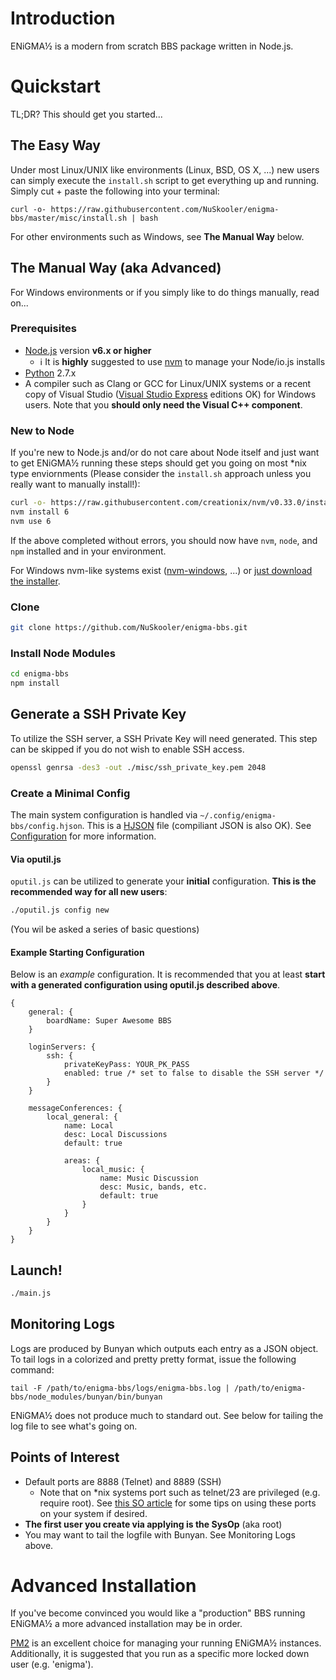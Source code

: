 # Introduction
ENiGMA½ is a modern from scratch BBS package written in Node.js.

# Quickstart
TL;DR? This should get you started...

## The Easy Way
Under most Linux/UNIX like environments (Linux, BSD, OS X, ...)  new users can simply execute the `install.sh` script to get everything up and running. Simply cut + paste the following into your terminal:

```
curl -o- https://raw.githubusercontent.com/NuSkooler/enigma-bbs/master/misc/install.sh | bash
```

For other environments such as Windows, see **The Manual Way** below.

## The Manual Way (aka Advanced)
For Windows environments or if you simply like to do things manually, read on...

### Prerequisites
* [Node.js](https://nodejs.org/) version **v6.x or higher**
  * :information_source: It is **highly** suggested to use [nvm](https://github.com/creationix/nvm) to manage your Node/io.js installs
* [Python](https://www.python.org/downloads/) 2.7.x
* A compiler such as Clang or GCC for Linux/UNIX systems or a recent copy of Visual Studio ([Visual Studio Express](https://www.visualstudio.com/en-us/products/visual-studio-express-vs.aspx) editions OK) for Windows users. Note that you **should only need the Visual C++ component**.
  
 
### New to Node
If you're new to Node.js and/or do not care about Node itself and just want to get ENiGMA½ running these steps should get you going on most \*nix type enviornments (Please consider the `install.sh` approach unless you really want to manually install!):

```bash
curl -o- https://raw.githubusercontent.com/creationix/nvm/v0.33.0/install.sh | bash
nvm install 6
nvm use 6
```

If the above completed without errors, you should now have `nvm`, `node`, and `npm` installed and in your environment.

For Windows nvm-like systems exist ([nvm-windows](https://github.com/coreybutler/nvm-windows), ...) or [just download the installer](https://nodejs.org/en/download/).

  
### Clone
```bash
git clone https://github.com/NuSkooler/enigma-bbs.git
```

### Install Node Modules
```bash
cd enigma-bbs
npm install
```

## Generate a SSH Private Key
To utilize the SSH server, a SSH Private Key will need generated. This step can be skipped if you do not wish to enable SSH access.
```bash
openssl genrsa -des3 -out ./misc/ssh_private_key.pem 2048
```

### Create a Minimal Config
The main system configuration is handled via `~/.config/enigma-bbs/config.hjson`. This is a [HJSON](http://hjson.org/) file (compiliant JSON is also OK). See [Configuration](config.md) for more information.

#### Via oputil.js
`oputil.js` can be utilized to generate your **initial** configuration. **This is the recommended way for all new users**:

```bash
./oputil.js config new
```

(You wil be asked a series of basic questions)

#### Example Starting Configuration
Below is an _example_ configuration. It is recommended that you at least **start with a generated configuration using oputil.js described above**.

```hjson
{
	general: {
		boardName: Super Awesome BBS
	}

	loginServers: {
		ssh: {
	    	privateKeyPass: YOUR_PK_PASS
	    	enabled: true /* set to false to disable the SSH server */
	    }
	}

	messageConferences: {
		local_general: {
			name: Local
			desc: Local Discussions
			default: true

		    areas: {
		    	local_music: {
					name: Music Discussion
					desc: Music, bands, etc.
					default: true
	        	}
	        }
	    }
	}
}
```

## Launch!
```bash
./main.js
```

## Monitoring Logs
Logs are produced by Bunyan which outputs each entry as a JSON object. To tail logs in a colorized and pretty pretty format, issue the following command:
    
    tail -F /path/to/enigma-bbs/logs/enigma-bbs.log | /path/to/enigma-bbs/node_modules/bunyan/bin/bunyan

ENiGMA½ does not produce much to standard out. See below for tailing the log file to see what's going on.

## Points of Interest
* Default ports are 8888 (Telnet) and 8889 (SSH)
  * Note that on *nix systems port such as telnet/23 are privileged (e.g. require root). See [this SO article](http://stackoverflow.com/questions/16573668/best-practices-when-running-node-js-with-port-80-ubuntu-linode) for some tips on using these ports on your system if desired.
* **The first user you create via applying is the SysOp** (aka root)
* You may want to tail the logfile with Bunyan. See Monitoring Logs above.

# Advanced Installation
If you've become convinced you would like a "production" BBS running ENiGMA½ a more advanced installation may be in order. 

[PM2](https://github.com/Unitech/pm2) is an excellent choice for managing your running ENiGMA½ instances. Additionally, it is suggested that you run as a specific more locked down user (e.g. 'enigma').
